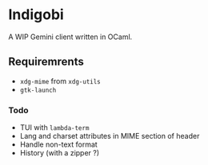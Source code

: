 # Indigobi

A WIP Gemini client written in OCaml.

## Requiremrents

- `xdg-mime` from `xdg-utils`
- `gtk-launch`

### Todo

- TUI with `lambda-term`
- Lang and charset attributes in MIME section of header
- Handle non-text format
- History (with a zipper ?)
